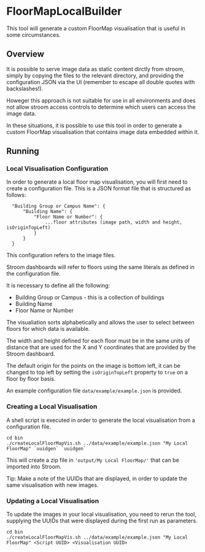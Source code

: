 # FloorMapLocalBuilder

This tool will generate a custom FloorMap visualisation that is useful in some circumstances.

## Overview

It is possible to serve image data as static content dirctly from stroom, simply by copying the
files to the relevant directory, and providing the configuration JSON via the UI 
(remember to escape all double quotes with backslashes!).

Howeger this approach is not suitable for use in all environments and does not allow stroom access controls
to determine which users can access the image data.

In these situations, it is possible to use this tool in order to 
generate a custom FloorMap visualisation that contains image data embedded within it.

## Running

### Local Visualisation Configuration

In order to generate a local floor map visualisation, you will first need to create a configuration file.
This is a JSON format file that is structured as follows:

```
  "Building Group or Campus Name": {
      "Building Name": {
          "Floor Name or Number": {
              ...floor attributes (image path, width and height, isOriginTopLeft)
          }
      }
  } 
```

This configuration refers to the image files.

Stroom dashboards will refer to floors using the same literals as 
defined in the configuration file.

It is necessary to define all the following:
* Building Group or Campus - this is a collection of buildings
* Building Name
* Floor Name or Number

The visualiation sorts alphabetically and allows the user to select
between floors for which data is available.

The width and height defined for each floor must be in the same
units of distance that are used for the X and Y coordinates that are provided by the Stroom dashboard.

The default origin for the points on the image is bottom left, it can be changed to top left by
setting the `isOriginTopLeft` property to `true` on a floor by floor basis.

An example configuration file `data/example/example.json` is provided.

### Creating a Local Visualisation

A shell script is executed in order to generate the local visualisation
from a configuration file.

```Shell
cd bin
./createLocalFloorMapVis.sh ../data/example/example.json "My Local FloorMap" `uuidgen` `uuidgen`
```

This will create a zip file in `'output/My Local FloorMap/'` that can be imported into Stroom.

Tip: Make a note of the UUIDs that are displayed, in order to update the same visualisation with new images.

### Updating a Local Visualisation

To update the images in your local visualisation, you need to rerun
the tool, supplying the UUIDs that were displayed during the first
run as parameters.


```Shell
cd bin
./createLocalFloorMapVis.sh ../data/example/example.json "My Local FloorMap" <Script UUID> <Visualisation UUID>
```
